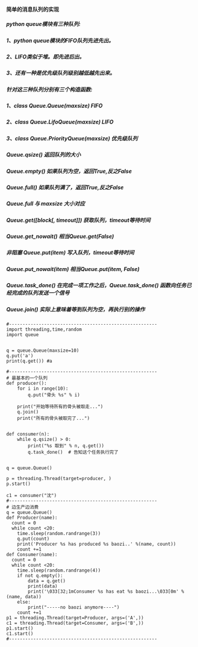 #### 简单的消息队列的实现



##### python queue模块有三种队列:
##### 1、python queue模块的FIFO队列先进先出。
##### 2、LIFO类似于堆。即先进后出。
##### 3、还有一种是优先级队列级别越低越先出来。

##### 针对这三种队列分别有三个构造函数:
##### 1、class Queue.Queue(maxsize) FIFO
##### 2、class Queue.LifoQueue(maxsize) LIFO
##### 3、class Queue.PriorityQueue(maxsize) 优先级队列

##### Queue.qsize() 返回队列的大小
##### Queue.empty() 如果队列为空，返回True,反之False
##### Queue.full() 如果队列满了，返回True,反之False
##### Queue.full 与 maxsize 大小对应
##### Queue.get([block[, timeout]]) 获取队列，timeout等待时间
##### Queue.get_nowait() 相当Queue.get(False)
##### 非阻塞 Queue.put(item) 写入队列，timeout等待时间
##### Queue.put_nowait(item) 相当Queue.put(item, False) 
##### Queue.task_done() 在完成一项工作之后，Queue.task_done() 函数向任务已经完成的队列发送一个信号
##### Queue.join() 实际上意味着等到队列为空，再执行别的操作
```
#-------------------------------------------------------
import threading,time,random
import queue


q = queue.Queue(maxsize=10)
q.put('a')
print(q.get()) #a

#-------------------------------------------------------
# 最基本的一个队列
def producer():
    for i in range(10):
        q.put("骨头 %s" % i)

    print("开始等待所有的骨头被取走...")
    q.join()
    print("所有的骨头被取完了...")


def consumer(n):
    while q.qsize() > 0:
        print("%s 取到" % n, q.get())
        q.task_done()  # 告知这个任务执行完了


q = queue.Queue()

p = threading.Thread(target=producer, )
p.start()

c1 = consumer("沈")
#-------------------------------------------------------
# 边生产边消费
q = queue.Queue()
def Producer(name):
  count = 0
  while count <20:
    time.sleep(random.randrange(3))
    q.put(count)
    print('Producer %s has produced %s baozi..' %(name, count))
    count +=1
def Consumer(name):
  count = 0
  while count <20:
    time.sleep(random.randrange(4))
    if not q.empty():
        data = q.get()
        print(data)
        print('\033[32;1mConsumer %s has eat %s baozi...\033[0m' %(name, data))
    else:
        print("-----no baozi anymore----")
    count +=1
p1 = threading.Thread(target=Producer, args=('A',))
c1 = threading.Thread(target=Consumer, args=('B',))
p1.start()
c1.start()
#-------------------------------------------------------
```